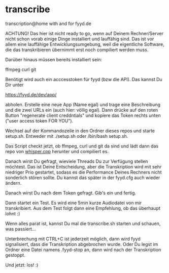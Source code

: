 # transcribe
transcription@home with and for fyyd.de

ACHTUNG! Das hier ist nicht ready to go, wenn auf Deinem Rechner/Server nicht schon vorab einige Dinge installiert und lauffähig sind.
Das ist vor allem eine lauffähige Entwicklungsumgebung, weil die eigentliche Software, die das transkribieren übernimmt erst noch compiliert werden muss.

Darüber hinaus müssen bereits installiert sein:

ffmpeg
curl
git

Benötigt wird auch ein acccesstoken für fyyd (bzw die API). Das kannst Du Dir unter

https://fyyd.de/dev/app/

abholen. Erstelle eine neue App (Name egal) und trage eine Beschreibung und die zwei URLs ein (auch hier: völlig egal).
Dann drücke auf den roten Button "regenerate client creddntials" und kopiere das Token rechts unten ("user access token FOR YOU").

Wechsel auf der Kommandozeile in den Ordner dieses repos und starte setup.sh. Entweder mit ./setup.sh oder /bin/bash setup.sh.

Das Script checkt jetzt, ob ffmpeg, curl und git da sind und lädt dann das repo von [whisper.cpp](https://github.com/ggerganov/whisper.cpp) herunter und compiliert es.

Danach wirst Du gefragt, wieviele Threads Du zur Verfügung stellen möchtest. Das ist Deine Entscheidung, aber die Transkription wird mit sehr niedriger
Prio gestartet, sodass es die Performance Deines Rechners nicht sonderlich stören sollte. Du kannst das später in der fyyd.cfg auch wieder ändern.

Danach wirst Du nach dem Token gefragt. Gib's ein und fertig.

Dann startet ein Test. Es wird eine 5min kurze Audiodatei von mir transkribiert. Aus dem Test folgt dann eine Empfehlung, ob das überhaupt lohnt :)

Wenn alles parat ist, kannst Du mal die transcribe.sh starten und schauen, was passiert...

Unterbrechung mit CTRL+C ist jederzeit möglich, dann wird fyyd signalisiert, dass die Transkription abgebrochen wurde. Oder Du legst im Ordner eine
Datei namens .fyyd-stop an, dann wird nach der Transkription gestoppt.

Und jetzt: los! :) 
